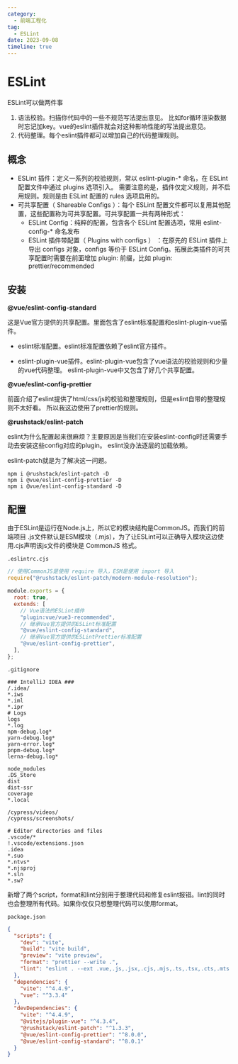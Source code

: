 ```yaml
---
category:
  - 前端工程化
tag:
  - ESLint
date: 2023-09-08
timeline: true
---
```


# ESLint

ESLint可以做两件事

1. 语法校验。扫描你代码中的一些不规范写法提出意见。
   比如for循环渲染数据时忘记加key。vue的eslint插件就会对这种影响性能的写法提出意见。
2. 代码整理。每个eslint插件都可以增加自己的代码整理规则。

## 概念

- ESLint 插件：定义一系列的校验规则，常以 eslint-plugin-* 命名，在 ESLint 配置文件中通过 plugins 选项引入。
  需要注意的是，插件仅定义规则，并不启用规则。规则是由 ESLint 配置的 rules 选项启用的。
- 可共享配置（ Shareable Configs ）：每个 ESLint 配置文件都可以复用其他配置，这些配置称为可共享配置。可共享配置一共有两种形式：
    - ESLint Config：纯粹的配置，包含各个 ESLint 配置选项，常用 eslint-config-* 命名发布
    - ESLint 插件带配置（ Plugins with configs ） ：在原先的 ESLint 插件上导出 configs 对象，configs 等价于
      ESLint Config。拓展此类插件的可共享配置时需要在前面增加 plugin: 前缀，比如 plugin:
      prettier/recommended

## 安装

**@vue/eslint-config-standard**

这是Vue官方提供的共享配置。里面包含了eslint标准配置和eslint-plugin-vue插件。

- eslint标准配置。eslint标准配置依赖了eslint官方插件。

- eslint-plugin-vue插件。eslint-plugin-vue包含了vue语法的校验规则和少量的vue代码整理。
  eslint-plugin-vue中又包含了好几个共享配置。

**@vue/eslint-config-prettier**

前面介绍了eslint提供了html/css/js的校验和整理规则，但是eslint自带的整理规则不太好看。
所以我这边使用了prettier的规则。

**@rushstack/eslint-patch**

eslint为什么配置起来很麻烦？主要原因是当我们在安装eslint-config时还需要手动去安装这些config对应的plugin。
eslint没办法逐层的加载依赖。

eslint-patch就是为了解决这一问题。

```shell
npm i @rushstack/eslint-patch -D
npm i @vue/eslint-config-prettier -D
npm i @vue/eslint-config-standard -D
```

## 配置

由于ESLint是运行在Node.js上，所以它的模块结构是CommonJS。而我们的前端项目
.js文件默认是ESM模块（.mjs），为了让ESLint可以正确导入模块这边使用.cjs声明该js文件的模块是 CommonJS
格式。

`.eslintrc.cjs`

```js
// 使用CommonJS是使用 require 导入，ESM是使用 import 导入
require("@rushstack/eslint-patch/modern-module-resolution");

module.exports = {
  root: true,
  extends: [
    // Vue语法的ESLint插件
    "plugin:vue/vue3-recommended",
    // 继承Vue官方提供的ESLint标准配置
    "@vue/eslint-config-standard",
    // 继承Vue官方提供的ESLintPrettier标准配置
    "@vue/eslint-config-prettier",
  ],
};

```

`.gitignore`

```ignorelang
### IntelliJ IDEA ###
/.idea/
*.iws
*.iml
*.ipr
# Logs
logs
*.log
npm-debug.log*
yarn-debug.log*
yarn-error.log*
pnpm-debug.log*
lerna-debug.log*

node_modules
.DS_Store
dist
dist-ssr
coverage
*.local

/cypress/videos/
/cypress/screenshots/

# Editor directories and files
.vscode/*
!.vscode/extensions.json
.idea
*.suo
*.ntvs*
*.njsproj
*.sln
*.sw?

```

新增了两个script，format和lint分别用于整理代码和修复eslint报错。lint的同时也会整理所有代码。如果你仅仅只想整理代码可以使用format。

`package.json`

```json
{
  "scripts": {
    "dev": "vite",
    "build": "vite build",
    "preview": "vite preview",
    "format": "prettier --write .",
    "lint": "eslint . --ext .vue,.js,.jsx,.cjs,.mjs,.ts,.tsx,.cts,.mts --fix --ignore-path .gitignore"
  },
  "dependencies": {
    "vite": "^4.4.9",
    "vue": "^3.3.4"
  },
  "devDependencies": {
    "vite": "^4.4.9",
    "@vitejs/plugin-vue": "^4.3.4",
    "@rushstack/eslint-patch": "^1.3.3",
    "@vue/eslint-config-prettier": "^8.0.0",
    "@vue/eslint-config-standard": "^8.0.1"
  }
}
```

###              



